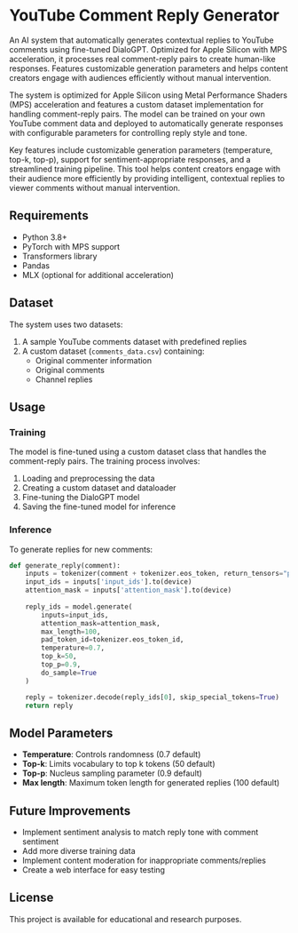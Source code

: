 # YouTube Comment Reply Generator

An AI system that automatically generates contextual replies to YouTube comments using fine-tuned DialoGPT. Optimized for Apple Silicon with MPS acceleration, it processes real comment-reply pairs to create human-like responses. Features customizable generation parameters and helps content creators engage with audiences efficiently without manual intervention.

The system is optimized for Apple Silicon using Metal Performance Shaders (MPS) acceleration and features a custom dataset implementation for handling comment-reply pairs. The model can be trained on your own YouTube comment data and deployed to automatically generate responses with configurable parameters for controlling reply style and tone.

Key features include customizable generation parameters (temperature, top-k, top-p), support for sentiment-appropriate responses, and a streamlined training pipeline. This tool helps content creators engage with their audience more efficiently by providing intelligent, contextual replies to viewer comments without manual intervention.

## Requirements

- Python 3.8+
- PyTorch with MPS support
- Transformers library
- Pandas
- MLX (optional for additional acceleration)

## Dataset

The system uses two datasets:
1. A sample YouTube comments dataset with predefined replies
2. A custom dataset (`comments_data.csv`) containing:
   - Original commenter information
   - Original comments
   - Channel replies

## Usage

### Training

The model is fine-tuned using a custom dataset class that handles the comment-reply pairs. The training process involves:

1. Loading and preprocessing the data
2. Creating a custom dataset and dataloader
3. Fine-tuning the DialoGPT model
4. Saving the fine-tuned model for inference

### Inference

To generate replies for new comments:

```python
def generate_reply(comment):
    inputs = tokenizer(comment + tokenizer.eos_token, return_tensors="pt", padding=True)
    input_ids = inputs['input_ids'].to(device)
    attention_mask = inputs['attention_mask'].to(device)
    
    reply_ids = model.generate(
        inputs=input_ids, 
        attention_mask=attention_mask, 
        max_length=100, 
        pad_token_id=tokenizer.eos_token_id, 
        temperature=0.7, 
        top_k=50, 
        top_p=0.9, 
        do_sample=True
    )

    reply = tokenizer.decode(reply_ids[0], skip_special_tokens=True)
    return reply
```

## Model Parameters

- **Temperature**: Controls randomness (0.7 default)
- **Top-k**: Limits vocabulary to top k tokens (50 default)
- **Top-p**: Nucleus sampling parameter (0.9 default)
- **Max length**: Maximum token length for generated replies (100 default)

## Future Improvements

- Implement sentiment analysis to match reply tone with comment sentiment
- Add more diverse training data
- Implement content moderation for inappropriate comments/replies
- Create a web interface for easy testing

## License

This project is available for educational and research purposes.
